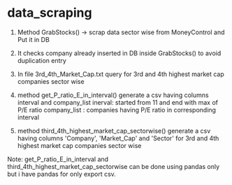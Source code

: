 # data_scraping

1. Method GrabStocks() -> scrap data sector wise from  MoneyControl and Put it in DB
 
2. It checks company already inserted in DB inside GrabStocks() to avoid duplication entry

3. In file 3rd_4th_Market_Cap.txt  query for 3rd and 4th highest market cap companies sector wise

4. method get_P_ratio_E_in_interval() generate a csv having columns interval and company_list 
    inerval: started from 11 and end with max of P/E ratio 
    company_list : companies having P/E ratio in corresponding interval
    
5. method third_4th_highest_market_cap_sectorwise() generate a csv having columns 'Company', 'Market_Cap' and 'Sector' for 3rd and 4th highest market cap companies sector wise

 Note: get_P_ratio_E_in_interval and third_4th_highest_market_cap_sectorwise can be done using pandas only but i have pandas for only export csv.